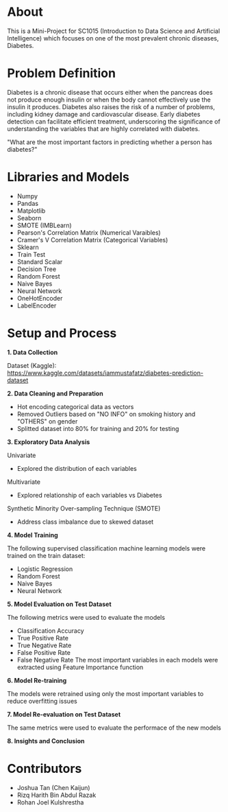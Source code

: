 # About
This is a Mini-Project for SC1015 (Introduction to Data Science and Artificial Intelligence) which focuses on one of the most prevalent chronic diseases, Diabetes. 

# Problem Definition
Diabetes is a chronic disease that occurs either when the pancreas does not produce enough insulin or when the body cannot effectively use the insulin it produces. Diabetes also raises the risk of a number of problems, including kidney damage and cardiovascular disease. Early diabetes detection can facilitate efficient treatment, underscoring the significance of understanding the variables that are highly correlated with diabetes.

"What are the most important factors in predicting whether a person has diabetes?"

# Libraries and Models
* Numpy
* Pandas
* Matplotlib
* Seaborn
* SMOTE (IMBLearn)
* Pearson's Correlation Matrix (Numerical Varaibles)
* Cramer's V Correlation Matrix (Categorical Variables)
* Sklearn
* Train Test
* Standard Scalar
* Decision Tree
* Random Forest
* Naive Bayes
* Neural Network
* OneHotEncoder
* LabelEncoder

# Setup and Process
**1. Data Collection**
   
Dataset (Kaggle): https://www.kaggle.com/datasets/iammustafatz/diabetes-prediction-dataset

**2. Data Cleaning and Preparation**
* Hot encoding categorical data as vectors
* Removed Outliers based on "NO INFO" on smoking history and "OTHERS" on gender
* Splitted dataset into 80% for training and 20% for testing
  
**3. Exploratory Data Analysis**
  
Univariate
* Explored the distribution of each variables

Multivariate
* Explored relationship of each variables vs Diabetes

Synthetic Minority Over-sampling Technique (SMOTE)
* Address class imbalance due to skewed dataset 

**4. Model Training**
   
The following supervised classification machine learning models were trained on the train dataset:
* Logistic Regression
* Random Forest
* Naive Bayes
* Neural Network

**5. Model Evaluation on Test Dataset**
   
The following metrics were used to evaluate the models
* Classification Accuracy
* True Positive Rate
* True Negative Rate
* False Positive Rate
* False Negative Rate
The most important variables in each models were extracted using Feature Importance function

**6. Model Re-training**
   
The models were retrained using only the most important variables to reduce overfitting issues

**7. Model Re-evaluation on Test Dataset**
   
The same metrics were used to evaluate the performace of the new models

**8. Insights and Conclusion**

# Contributors
* Joshua Tan (Chen Kaijun)
* Rizq Harith Bin Abdul Razak
* Rohan Joel Kulshrestha
